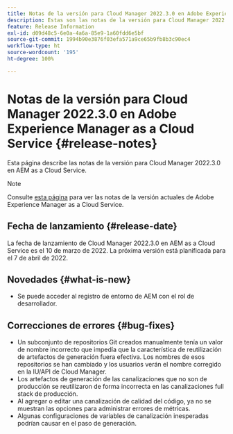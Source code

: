 ```yaml
---
title: Notas de la versión para Cloud Manager 2022.3.0 en Adobe Experience Manager as a Cloud Service
description: Estas son las notas de la versión para Cloud Manager 2022.3.0 en AEM as a Cloud Service.
feature: Release Information
exl-id: d09d48c5-6e0a-4a6a-85e9-1a60fdd6e5bf
source-git-commit: 1994b90e3876f03efa571a9ce65b9fb8b3c90ec4
workflow-type: ht
source-wordcount: '195'
ht-degree: 100%

---
```


# Notas de la versión para Cloud Manager 2022.3.0 en Adobe Experience Manager as a Cloud Service {#release-notes}

Esta página describe las notas de la versión para Cloud Manager 2022.3.0 en AEM as a Cloud Service.

>[!NOTE]
>
>Consulte [esta página](/help/release-notes/release-notes-cloud/release-notes-current.md) para ver las notas de la versión actuales de Adobe Experience Manager as a Cloud Service.

## Fecha de lanzamiento {#release-date}

La fecha de lanzamiento de Cloud Manager 2022.3.0 en AEM as a Cloud Service es el 10 de marzo de 2022. La próxima versión está planificada para el 7 de abril de 2022.

## Novedades {#what-is-new}

* Se puede acceder al registro de entorno de AEM con el rol de desarrollador.

## Correcciones de errores {#bug-fixes}

* Un subconjunto de repositorios Git creados manualmente tenía un valor de nombre incorrecto que impedía que la característica de reutilización de artefactos de generación fuera efectiva. Los nombres de esos repositorios se han cambiado y los usuarios verán el nombre corregido en la IU/API de Cloud Manager.
* Los artefactos de generación de las canalizaciones que no son de producción se reutilizaron de forma incorrecta en las canalizaciones full stack de producción.
* Al agregar o editar una canalización de calidad del código, ya no se muestran las opciones para administrar errores de métricas.
* Algunas configuraciones de variables de canalización inesperadas podrían causar en el paso de generación.
